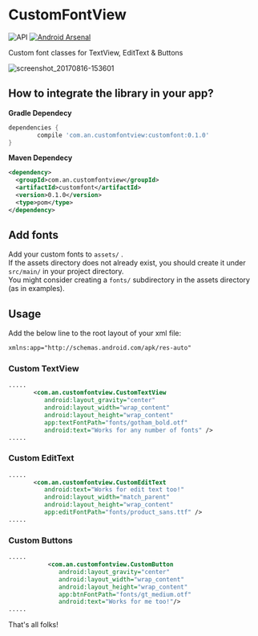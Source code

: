 # CustomFontView
<img src="https://camo.githubusercontent.com/7a097bb07d47506d643804b222bb8ad2be336498/68747470733a2f2f696d672e736869656c64732e696f2f62616467652f4150492d392532422d6f72616e67652e7376673f7374796c653d666c6174" alt="API" data-canonical-src="https://img.shields.io/badge/API-9%2B-orange.svg?style=flat" style="max-width:100%;"> [![Android Arsenal](https://img.shields.io/badge/Android%20Arsenal-FontView-blue.svg?style=flat)](https://android-arsenal.com/details/1/6068)


Custom font classes for TextView, EditText &amp; Buttons

![screenshot_20170816-153601](https://user-images.githubusercontent.com/22608780/29374593-9d9f71d4-82cf-11e7-915d-dcead8093d40.png)

<h2>How to integrate the library in your app?</h2>
<b>Gradle Dependecy</b></br>

```gradle
dependencies {
        compile 'com.an.customfontview:customfont:0.1.0'
}
```

<b>Maven Dependecy</b></br>
```xml
<dependency>
  <groupId>com.an.customfontview</groupId>
  <artifactId>customfont</artifactId>
  <version>0.1.0</version>
  <type>pom</type>
</dependency>
```

<h2>Add fonts</h2>

Add your custom fonts to ```assets/``` .</br>
If the assets directory does not already exist, you should create it under ```src/main/``` in your project directory.</br>
You might consider creating a ```fonts/``` subdirectory in the assets directory (as in examples).

<h2>Usage</h2>

Add the below line to the root layout of your xml file:

```xml
xmlns:app="http://schemas.android.com/apk/res-auto"
```

<h3>Custom TextView</h3>

```xml
.....
       <com.an.customfontview.CustomTextView
          android:layout_gravity="center"
          android:layout_width="wrap_content"
          android:layout_height="wrap_content"
          app:textFontPath="fonts/gotham_bold.otf"
          android:text="Works for any number of fonts" />
.....
``` 

<h3>Custom EditText</h3>

```xml
.....
       <com.an.customfontview.CustomEditText
          android:text="Works for edit text too!"
          android:layout_width="match_parent"
          android:layout_height="wrap_content"
          app:editFontPath="fonts/product_sans.ttf" />
.....
``` 

<h3>Custom Buttons</h3>

```xml
.....
           <com.an.customfontview.CustomButton
              android:layout_gravity="center"
              android:layout_width="wrap_content"
              android:layout_height="wrap_content"
              app:btnFontPath="fonts/gt_medium.otf"
              android:text="Works for me too!"/>
.....
``` 

That's all folks!
